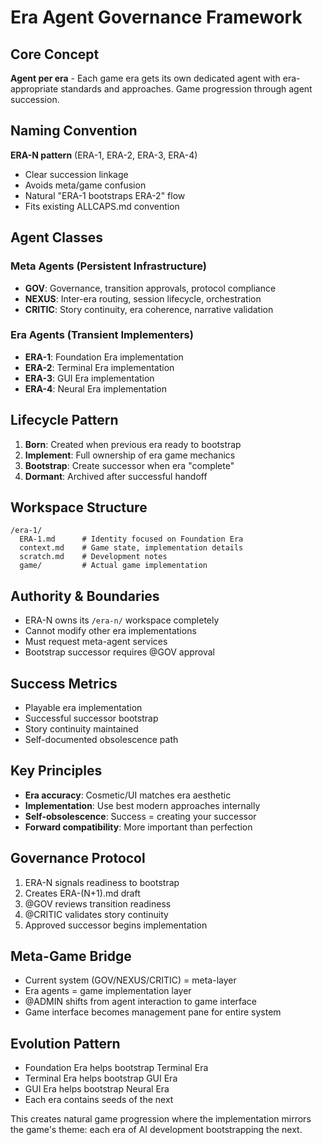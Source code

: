 # Era Agent Governance Framework

## Core Concept
**Agent per era** - Each game era gets its own dedicated agent with era-appropriate standards and approaches. Game progression through agent succession.

## Naming Convention
**ERA-N pattern** (ERA-1, ERA-2, ERA-3, ERA-4)
- Clear succession linkage
- Avoids meta/game confusion  
- Natural "ERA-1 bootstraps ERA-2" flow
- Fits existing ALLCAPS.md convention

## Agent Classes

### Meta Agents (Persistent Infrastructure)
- **GOV**: Governance, transition approvals, protocol compliance
- **NEXUS**: Inter-era routing, session lifecycle, orchestration
- **CRITIC**: Story continuity, era coherence, narrative validation

### Era Agents (Transient Implementers)
- **ERA-1**: Foundation Era implementation
- **ERA-2**: Terminal Era implementation  
- **ERA-3**: GUI Era implementation
- **ERA-4**: Neural Era implementation

## Lifecycle Pattern
1. **Born**: Created when previous era ready to bootstrap
2. **Implement**: Full ownership of era game mechanics
3. **Bootstrap**: Create successor when era "complete"
4. **Dormant**: Archived after successful handoff

## Workspace Structure
```
/era-1/
  ERA-1.md      # Identity focused on Foundation Era
  context.md    # Game state, implementation details
  scratch.md    # Development notes
  game/         # Actual game implementation
```

## Authority & Boundaries
- ERA-N owns its `/era-n/` workspace completely
- Cannot modify other era implementations
- Must request meta-agent services
- Bootstrap successor requires @GOV approval

## Success Metrics
- Playable era implementation
- Successful successor bootstrap
- Story continuity maintained
- Self-documented obsolescence path

## Key Principles
- **Era accuracy**: Cosmetic/UI matches era aesthetic
- **Implementation**: Use best modern approaches internally
- **Self-obsolescence**: Success = creating your successor
- **Forward compatibility**: More important than perfection

## Governance Protocol
1. ERA-N signals readiness to bootstrap
2. Creates ERA-(N+1).md draft
3. @GOV reviews transition readiness
4. @CRITIC validates story continuity
5. Approved successor begins implementation

## Meta-Game Bridge
- Current system (GOV/NEXUS/CRITIC) = meta-layer
- Era agents = game implementation layer
- @ADMIN shifts from agent interaction to game interface
- Game interface becomes management pane for entire system

## Evolution Pattern
- Foundation Era helps bootstrap Terminal Era
- Terminal Era helps bootstrap GUI Era
- GUI Era helps bootstrap Neural Era
- Each era contains seeds of the next

This creates natural game progression where the implementation mirrors the game's theme: each era of AI development bootstrapping the next.
